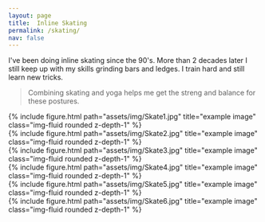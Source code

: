 ```yaml
---
layout: page
title:  Inline Skating
permalink: /skating/
nav: false
---
```


I've been doing inline skating since the 90's. More than 2 decades later I still keep up with my skills grinding bars and ledges. I train hard and still learn new tricks. 

>Combining skating and yoga helps me get the streng and balance for these postures. 


<div class="row">
    <div class="col-sm mt-3 mt-md-0">
        {% include figure.html path="assets/img/Skate1.jpg" title="example image" class="img-fluid rounded z-depth-1" %}
    </div>
    <div class="col-sm mt-3 mt-md-0">
        {% include figure.html path="assets/img/Skate2.jpg" title="example image" class="img-fluid rounded z-depth-1" %}
    </div>
    <div class="col-sm mt-3 mt-md-0">
        {% include figure.html path="assets/img/Skate3.jpg" title="example image" class="img-fluid rounded z-depth-1" %}
    </div>
</div>

<div class="row">
    <div class="col-sm mt-3 mt-md-0">
        {% include figure.html path="assets/img/Skate4.jpg" title="example image" class="img-fluid rounded z-depth-1" %}
    </div>
    <div class="col-sm mt-3 mt-md-0">
        {% include figure.html path="assets/img/Skate5.jpg" title="example image" class="img-fluid rounded z-depth-1" %}
    </div>
    <div class="col-sm mt-3 mt-md-0">
        {% include figure.html path="assets/img/Skate6.jpg" title="example image" class="img-fluid rounded z-depth-1" %}
    </div>
</div>

